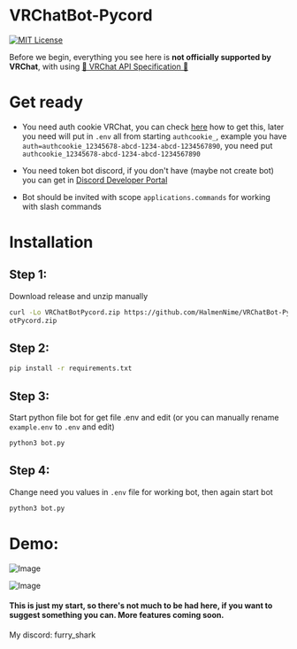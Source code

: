 # VRChatBot-Pycord

[![MIT License](https://img.shields.io/badge/License-MIT-g.svg)](https://choosealicense.com/licenses/mit/)


Before we begin, everything you see here is **not officially supported by VRChat**, with using [💜 VRChat API Specification 💜](https://github.com/vrchatapi/specification?tab=readme-ov-file)

# Get ready
- You need auth cookie VRChat, you can check [here](https://github.com/EbonCorvin/VR-Slideshow-Overlay/wiki/How-to:-Get-your-VRChat-auth-cookie) how to get this, later you need will put in ``.env`` all from starting ``authcookie_``, example you have ``auth=authcookie_12345678-abcd-1234-abcd-1234567890``, you need put ``authcookie_12345678-abcd-1234-abcd-1234567890``

- You need token bot discord, if you don't have (maybe not create bot) you can get in [Discord Developer Portal](https://discord.com/developers/applications)

- Bot should be invited with scope ``applications.commands`` for working with slash commands
# Installation

## Step 1:
Download release and unzip manually
```bash
curl -Lo VRChatBotPycord.zip https://github.com/HalmenNime/VRChatBot-Pycord/releases/latest/download/VRChatB
otPycord.zip
```

## Step 2:

```bash
pip install -r requirements.txt
```

## Step 3:
Start python file bot for get file .env and edit (or you can manually rename ``example.env`` to ``.env`` and edit)

```bash
python3 bot.py
```

## Step 4:
Change need you values in ``.env`` file for working bot, then again start bot
```bash
python3 bot.py
```

# Demo:

![Image](https://media.discordapp.net/attachments/1211294385744904192/1224057432075145336/image.png?ex=661c1b51&is=6609a651&hm=5ede4ae74c775bfb3326dd057f921c90457a30f74dd974be60f6b4773860315f&=&format=webp&quality=lossless)

![Image](https://media.discordapp.net/attachments/1211294385744904192/1224057474458583131/image.png?ex=661c1b5b&is=6609a65b&hm=684c55fc704dec23214a10e7499224da5bd71a9b995703c9c750134ff8d6ff2a&=&format=webp&quality=lossless)


#### This is just my start, so there's not much to be had here, if you want to suggest something you can. More features coming soon.

My discord: furry_shark
